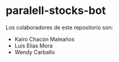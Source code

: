 # paralell-stocks-bot

Los colaboradores de este repositorio son:
  - Kairo Chacón Maleaños
  - Luis Elías Mora
  - Wendy Carballo
